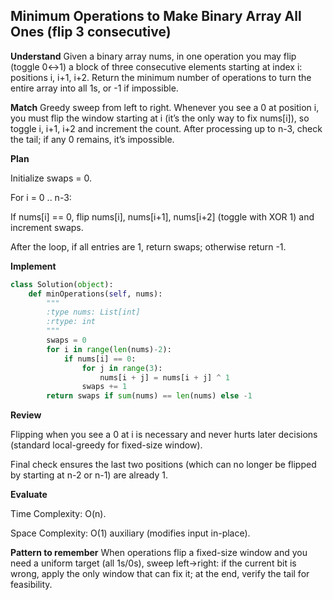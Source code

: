 ## Minimum Operations to Make Binary Array All Ones (flip 3 consecutive)

**Understand**
Given a binary array nums, in one operation you may flip (toggle 0↔1) a block of three consecutive elements starting at index i: positions i, i+1, i+2. Return the minimum number of operations to turn the entire array into all 1s, or -1 if impossible.

**Match**
Greedy sweep from left to right. Whenever you see a 0 at position i, you must flip the window starting at i (it’s the only way to fix nums[i]), so toggle i, i+1, i+2 and increment the count. After processing up to n-3, check the tail; if any 0 remains, it’s impossible.

**Plan**

Initialize swaps = 0.

For i = 0 .. n-3:

If nums[i] == 0, flip nums[i], nums[i+1], nums[i+2] (toggle with XOR 1) and increment swaps.

After the loop, if all entries are 1, return swaps; otherwise return -1.

**Implement**
```py
class Solution(object):
    def minOperations(self, nums):
        """
        :type nums: List[int]
        :rtype: int
        """
        swaps = 0
        for i in range(len(nums)-2):
            if nums[i] == 0:
                for j in range(3):
                    nums[i + j] = nums[i + j] ^ 1
                swaps += 1
        return swaps if sum(nums) == len(nums) else -1
```

**Review**

Flipping when you see a 0 at i is necessary and never hurts later decisions (standard local-greedy for fixed-size window).

Final check ensures the last two positions (which can no longer be flipped by starting at n-2 or n-1) are already 1.

**Evaluate**

Time Complexity: O(n).

Space Complexity: O(1) auxiliary (modifies input in-place).

**Pattern to remember**
When operations flip a fixed-size window and you need a uniform target (all 1s/0s), sweep left→right: if the current bit is wrong, apply the only window that can fix it; at the end, verify the tail for feasibility.